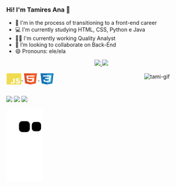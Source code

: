 ### Hi! I'm Tamires Ana 👋

- 🔭 I'm in the process of transitioning to a front-end career
- 💻 I'm currently studying HTML, CSS, Python e Java
- 👩‍💼 I'm currently working Quality Analyst
- 👯 I’m looking to collaborate on Back-End
- 😄 Pronouns: ele/ela

<div align="center">
  <a href="https://github.com/TamiresAna">
  <img height="180em" src="https://github-readme-stats.vercel.app/api?username=TamiresAna&show_icons=true&theme=dracula&include_all_commits=true&count_private=true"/>
  <img height="180em" src="https://github-readme-stats.vercel.app/api/top-langs/?username=TamiresAna&layout=compact&langs_count=7&theme=dracula"/>
</div>
  
  <div style="display: inline_block"><br>
  <img align="center" alt="Tami-Js" height="30" width="40" src="https://raw.githubusercontent.com/devicons/devicon/master/icons/javascript/javascript-plain.svg">
  <img align="center" alt="Tami-HTML" height="30" width="40" src="https://raw.githubusercontent.com/devicons/devicon/master/icons/html5/html5-original.svg">
  <img align="center" alt="Tami-CSS" height="30" width="40" src="https://raw.githubusercontent.com/devicons/devicon/master/icons/css3/css3-original.svg">
  <img align="right" alt= "tami-gif" height="148" width="138" src="https://media.discordapp.net/attachments/875749612718288946/952942800394141696/1647225976801.gif"/>
  </div>
  
  ##
  
  <div>
     
  <a href="https://www.instagram.com/tamiresanap/" target="_blank"><img src="https://img.shields.io/badge/-Instagram-%23E4405F?style=for-the-badge&logo=instagram&logoColor=white" target="_blank"></a>
   <a href="https://www.linkedin.com/in/tamires-ana-7a7677173/" target="_blank"><img src="https://img.shields.io/badge/-LinkedIn-%230077B5?style=for-the-badge&logo=linkedin&logoColor=white" target="_blank"></a>
    <a href="https://web.whatsapp.com/send?phone=55942390985" target="_blank"><img src="https://img.shields.io/badge/WhatsApp-25D366?style=for-the-badge&logo=whatsapp&logoColor=white" target="_blank"></a>
    
        
  ![Snake animation](https://github.com/TamiresAna/TamiresAna/blob/output/github-contribution-grid-snake.svg)
    
  </div>
